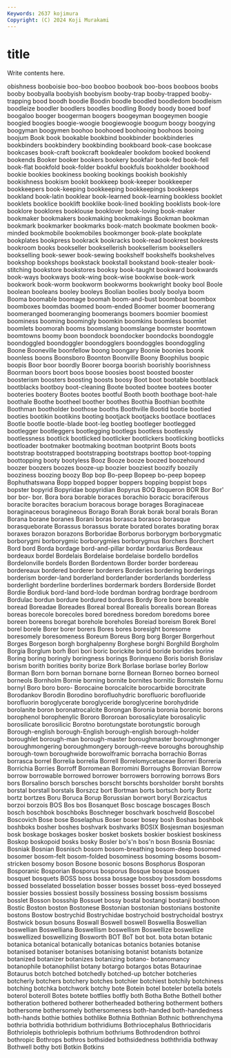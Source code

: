 ```yaml
---
Keywords: 2637 kojimura
Copyright: (C) 2024 Koji Murakami
---
```


# title

Write contents here.



obishness booboisie boo-boo
booboo boobook boo-boos booboos boobs booby boobyalla boobyish boobyism booby-trap
booby-trapped booby-trapping bood boodh boodie Boodin boodle boodled boodledom boodleism
boodleize boodler boodlers boodles boodling Boody boody booed boof boogaloo
booger boogerman boogers boogeyman boogeymen boogie boogied boogies boogie-woogie boogiewoogie
boogum boogy boogying boogyman boogymen boohoo boohooed boohooing boohoos booing
boojum Book book bookable bookbind bookbinder bookbinderies bookbinders bookbindery bookbinding
bookboard book-case bookcase bookcases book-craft bookcraft bookdealer bookdom booked bookend
bookends Booker booker bookers bookery bookfair book-fed book-fell book-flat bookfold
book-folder bookful bookfuls bookholder bookhood bookie bookies bookiness booking bookings
bookish bookishly bookishness bookism bookit bookkeep book-keeper bookkeeper bookkeepers book-keeping
bookkeeping bookkeepings bookkeeps bookland book-latin booklear book-learned book-learning bookless booklet
booklets booklice booklift booklike book-lined bookling booklists book-lore booklore booklores
booklouse booklover book-loving book-maker bookmaker bookmakers bookmaking bookmakings Bookman bookman
bookmark bookmarker bookmarks book-match bookmate bookmen book-minded bookmobile bookmobiles bookmonger
book-plate bookplate bookplates bookpress bookrack bookracks book-read bookrest bookrests bookroom
books bookseller booksellerish booksellerism booksellers bookselling book-sewer book-sewing bookshelf bookshelfs
bookshelves bookshop bookshops bookstack bookstall bookstand book-stealer book-stitching bookstore bookstores
booksy book-taught bookward bookwards book-ways bookways book-wing book-wise bookwise book-work
bookwork book-worm bookworm bookworms bookwright booky bool Boole boolean booleans
booley booleys Boolian boolies booly boolya boom Booma boomable boomage
boomah boom-and-bust boomboat boombox boomboxes boomdas boomed boom-ended Boomer boomer
boomerang boomeranged boomeranging boomerangs boomers boomier boomiest boominess booming boomingly
boomkin boomkins boomless boomlet boomlets boomorah booms boomslang boomslange boomster
boomtown boomtowns boomy boon boondock boondocker boondocks boondoggle boondoggled boondoggler
boondogglers boondoggles boondoggling Boone Booneville boonfellow boong boongary Boonie boonies
boonk boonless boons Boonsboro Boonton Boonville Boony Boophilus boopic boopis
Boor boor boordly Boorer boorga boorish boorishly boorishness Boorman boors
boort boos boose boosies boost boosted booster boosterism boosters boosting
boosts boosy Boot boot bootable bootblack bootblacks bootboy boot-cleaning Boote
booted bootee bootees booter booteries bootery Bootes bootes bootful Booth
booth boothage boot-hale boothale Boothe bootheel boother boothes Boothia Boothian
boothite Boothman bootholder boothose booths Boothville Bootid bootie bootied booties
bootikin bootikins booting bootjack bootjacks bootlace bootlaces Bootle bootle bootle-blade
boot-leg bootleg bootleger bootlegged bootlegger bootleggers bootlegging bootlegs bootless bootlessly
bootlessness bootlick bootlicked bootlicker bootlickers bootlicking bootlicks bootloader bootmaker bootmaking
bootman bootprint Boots boots bootstrap bootstrapped bootstrapping bootstraps boottop boot-topping
boottopping booty bootyless Booz Booze booze boozed boozehound boozer boozers
boozes booze-up boozier booziest boozify boozily booziness boozing boozy Bop
bop Bo-peep Bopeep bo-peep bopeep Bophuthatswana Bopp bopped bopper boppers
bopping boppist bops bopster bopyrid Bopyridae bopyridian Bopyrus BOQ Boqueron
BOR Bor Bor' bor bor- bor. Bora bora borable boraces
borachio boracic boraciferous boracite boracites boracium boracous borage borages Boraginaceae
boraginaceous boragineous Borago Borah Borak borak boral borals Boran Borana
borane boranes Borani boras borasca borasco borasque borasqueborate Borassus borassus
borate borated borates borating borax boraxes borazon borazons Borboridae Borborus
borborygm borborygmatic borborygmi borborygmic borborygmies borborygmus Borchers Borchert Bord bord
Borda bordage bord-and-pillar bordar bordarius Bordeaux bordeaux bordel Bordelais Bordelaise
bordelaise bordello bordellos Bordelonville bordels Borden Bordentown Border border bordereau
bordereaux bordered borderer borderers Borderies bordering borderings borderism border-land borderland
borderlander borderlands borderless borderlight borderline borderlines bordermark borders Borderside Bordet
Bordie Bordiuk bord-land bord-lode bordman bordrag bordrage bordroom Bordulac bordun
bordure bordured bordures Bordy Bore bore boreable boread Boreadae Boreades
Boreal boreal Borealis borealis borean Boreas boreas borecole borecoles bored
boredness boredom boredoms boree boreen boreens boregat borehole boreholes Boreiad
boreism Borek Borel borel borele Borer borer borers Bores bores
boresight boresome boresomely boresomeness Boreum Boreus Borg borg Borger Borgerhout
Borges Borgeson borgh borghalpenny Borghese borghi Borghild Borgholm Borgia Borglum
borh Bori bori boric borickite borid boride borides borine Boring
boring boringly boringness borings Borinqueno Boris borish Borislav borism borith
borities bority borize Bork Borlase borlase borley Borlow Borman Born
born bornan bornane borne Bornean Borneo borneo borneol borneols Bornholm
Bornie borning bornite bornites bornitic Bornstein Bornu bornyl Boro boro
boro- Borocaine borocalcite borocarbide borocitrate Borodankov Borodin Borodino borofluohydric borofluoric
borofluoride borofluorin boroglycerate boroglyceride boroglycerine borohydride borolanite boron boronatrocalcite Borongan
Boronia boronia boronic borons borophenol borophenylic Bororo Bororoan borosalicylate borosalicylic
borosilicate borosilicic Borotno borotungstate borotungstic borough Borough-english borough-English borough-english borough-holder
boroughlet borough-man borough-master boroughmaster boroughmonger boroughmongering boroughmongery borough-reeve boroughs boroughship
borough-town boroughwide borowolframic borracha borrachio Borras borrasca borrel Borrelia borrelia
Borrell Borrelomycetaceae Borreri Borreria Borrichia Borries Borroff Borromean Borromini Borroughs
Borrovian Borrow borrow borrowable borrowed borrower borrowers borrowing borrows Bors
bors Borsalino borsch borsches borscht borschts borsholder borsht borshts borstal
borstall borstals Borszcz bort Bortman borts bortsch borty Bortz bortz
bortzes Boru Boruca Borup Borussian borwort boryl Borzicactus borzoi borzois
BOS Bos bos Bosanquet Bosc boscage boscages Bosch bosch boschbok
boschboks Boschneger boschvark boschveld Boscobel Boscovich Bose bose Boselaphus Boser
boser bosey bosh Boshas boshbok boshboks bosher boshes boshvark boshvarks
BOSIX Bosjesman bosjesman bosk boskage boskages bosker bosket boskets boskier
boskiest boskiness Boskop boskopoid bosks bosky Bosler bo's'n bos'n bosn
Bosnia Bosniac Bosniak Bosnian Bosnisch bosom bosom-breathing bosom-deep bosomed bosomer
bosom-felt bosom-folded bosominess bosoming bosoms bosom-stricken bosomy boson Bosone bosonic
bosons Bosphorus Bosporan Bosporanic Bosporian Bosporus bosporus Bosque bosque bosques
bosquet bosquets BOSS boss bossa bossage bossboy bossdom bossdoms bossed
bosselated bosselation bosser bosses bosset boss-eyed bosseyed bossier bossies bossiest
bossily bossiness bossing bossism bossisms bosslet Bosson bossship Bossuet bossy
bostal bostangi bostanji bosthoon Bostic Boston boston Bostonese Bostonian bostonian
bostonians bostonite bostons Bostow bostrychid Bostrychidae bostrychoid bostrychoidal bostryx Bostwick
bosun bosuns Boswall Boswell boswell Boswellia Boswellian boswellian Boswelliana Boswellism
boswellism Boswellize boswellize boswellized boswellizing Bosworth BOT BoT bot bot.
bota botan botanic botanica botanical botanically botanicas botanics botanies botanise
botanised botaniser botanises botanising botanist botanists botanize botanized botanizer botanizes
botanizing botano- botanomancy botanophile botanophilist botany botargo botargos botas Botaurinae
Botaurus botch botched botchedly botched-up botcher botcheries botcherly botchers botchery
botches botchier botchiest botchily botchiness botching botchka botchwork botchy bote
Botein botel boteler botella botels boterol boteroll Botes botete botflies
botfly both Botha Bothe Bothell bother botheration bothered botherer botherheaded
bothering botherment bothers bothersome bothersomely bothersomeness both-handed both-handedness both-hands bothie
bothies bothlike Bothnia Bothnian Bothnic bothrenchyma bothria bothridia bothridium bothridiums
Bothriocephalus Bothriocidaris Bothriolepis bothriolepis bothrium bothriums Bothrodendron bothroi bothropic Bothrops
bothros bothsided bothsidedness boththridia bothway Bothwell bothy boti Botkin Botkins
